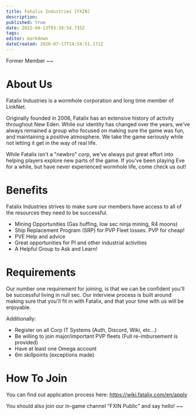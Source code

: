 ```yaml
---
title: Fatalix Industries [FXIN]
description: 
published: true
date: 2022-04-13T03:58:54.735Z
tags: 
editor: markdown
dateCreated: 2020-07-17T14:54:51.171Z
---
```


Former Member
~~

# About Us
Fatalix Industries is a wormhole corporation and long time member of LinkNet.

Originally founded in 2006, Fatalix has an extensive history of activity throughout New Eden. While our identity has changed over the years, we've always remained a group who focused on making sure the game was fun, and maintaining a positive atmosphere. We take the game seriously while not letting it get in the way of real life.

While Fatalix isn't a "newbro" corp, we've always put great effort into helping players explore new parts of the game. If you've been playing Eve for a while, but have never experienced wormhole life, come check us out!

# Benefits
Fatalix Industries strives to make sure our members have access to all of the resources they need to be successful. 
- Mining Opportunities (Gas huffing, low sec ninja mining, R4 moons)
- Ship Replacement Program (SRP) for PVP Fleet losses. PVP for cheap!
- PVE Help and advice
- Great opportunities for PI and other industrial activities
- A Helpful Group to Ask and Learn!


# Requirements
Our number one requirement for joining, is that we can be confident you'll be successful living in null sec. Our interview process is built around making sure that you'll fit in with Fatalix, and that your time with us will be enjoyable.

Additionally:
- Register on all Corp IT Systems (Auth, Discord, Wiki, etc...)
- Be willing to join major/important PVP fleets (Full re-imbursement is provided)
- Have at least one Omega account
- 6m skillpoints (exceptions made)

# How To Join
You can find out application process here: https://wiki.fatalix.com/en/apply

You should also join our in-game channel "FXIN Public" and say hello!
~~